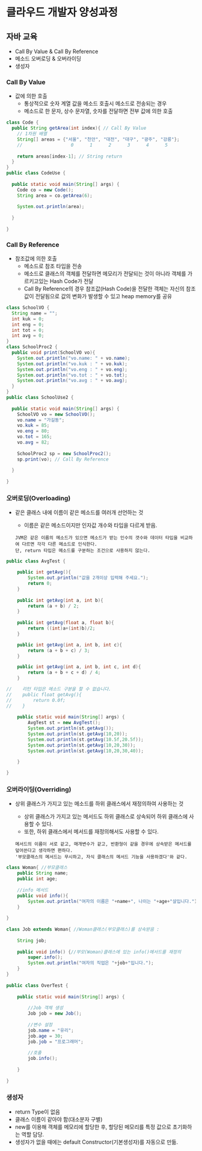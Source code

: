 # 클라우드 개발자 양성과정

## 자바 교육
* Call By Value & Call By Reference
* 메소드 오버로딩 & 오버라이딩
* 생성자

### Call By Value
* 값에 의한 호출
    - 통상적으로 숫자 계열 값을 메소드 호출시 메소드로 전송되는 경우
    - 메소드로 한 문자, 상수 문자열, 숫자를 전달하면 전부 값에 의한 호출

```java
class Code {
  public String getArea(int index){ // Call By Value
    // 1차원 배열
    String[] areas = {"서울", "천안", "대전", "대구", "광주", "강릉"}; 
    //                  0      1      2      3      4      5
    
    return areas[index-1]; // String return
  }
}
public class CodeUse {
 
  public static void main(String[] args) {
    Code co = new Code(); 
    String area = co.getArea(6);
    
    System.out.println(area);
 
  }
 
}
```

### Call By Reference
* 참조값에 의한 호출
    - 메소드로 참조 타입을 전송
    - 메소드로 클래스의 객체를 전달하면 메모리가 전달되는 것이 아니라 객체를 가르키고있는 Hash Code가 전달
    - Call By Reference의 경우 참조값(Hash Code)을 전달한 객체는 자신의 참조값이 전달됨으로 값의 변화가 발생할 수 있고 heap memory를 공유

```java
class SchoolVO {
  String name = "";
  int kuk = 0;
  int eng = 0;
  int tot = 0;
  int avg = 0;
}
class SchoolProc2 {
  public void print(SchoolVO vo){
    System.out.println("vo.name: " + vo.name);
    System.out.println("vo.kuk : " + vo.kuk);
    System.out.println("vo.eng : " + vo.eng);
    System.out.println("vo.tot : " + vo.tot);
    System.out.println("vo.avg : " + vo.avg);
  }
}
public class SchoolUse2 {
 
  public static void main(String[] args) {
    SchoolVO vo = new SchoolVO();
    vo.name = "가길동";
    vo.kuk = 85;
    vo.eng = 80;
    vo.tot = 165;
    vo.avg = 82;
    
    SchoolProc2 sp = new SchoolProc2();
    sp.print(vo); // Call By Reference
 
  }
 
}
```

### 오버로딩(Overloading)
* 같은 클래스 내에 이름이 같은 메소드를 여러개 선언하는 것
    - 이름은 같은 메소드이지만 인자값 개수와 타입을 다르게 받음.

    ```
    JVM은 같은 이름의 메소드가 있으면 메소드가 받는 인수의 갯수와 데이터 타입을 비교하여 다르면 각각 다른 메소드로 인식한다.
    단, return 타입은 메소드를 구분하는 조건으로 사용하지 않는다.
    ```
```java
public class AvgTest { 

    public int getAvg(){ 
        System.out.println("값을 2개이상 입력해 주세요."); 
        return 0; 
    } 
     
    public int getAvg(int a, int b){ 
        return (a + b) / 2; 
    } 
     
    public int getAvg(float a, float b){ 
        return ((int)a+(int)b)/2; 
    } 

    public int getAvg(int a, int b, int c){ 
        return (a + b + c) / 3; 
    } 

    public int getAvg(int a, int b, int c, int d){ 
        return (a + b + c + d) / 4; 
    } 

//    리턴 타입은 메소드 구분을 할 수 없습니다.     
//    public float getAvg(){ 
//        return 0.0f; 
//    } 
     
    public static void main(String[] args) { 
        AvgTest st = new AvgTest(); 
        System.out.println(st.getAvg()); 
        System.out.println(st.getAvg(10,20)); 
        System.out.println(st.getAvg(10.5f,20.5f)); 
        System.out.println(st.getAvg(10,20,30)); 
        System.out.println(st.getAvg(10,20,30,40)); 
         
    } 

} 
```
### 오버라이딩(Overriding)
* 상위 클래스가 가지고 있는 메소드를 하위 클래스에서 재정의하여 사용하는 것
    - 상위 클래스가 가지고 있는 메서드도 하위 클래스로 상속되어 하위 클래스에 사용할 수 있다.
    - 또한, 하위 클래스에서 메서드를 재정의해서도 사용할 수 있다.

    ```
    메서드의 이름이 서로 같고, 매개변수가 같고, 반환형이 같을 경우에 상속받은 메서드를 덮어쓴다고 생각하면 편하다.
    '부모클래스의 메서드는 무시하고, 자식 클래스의 메서드 기능을 사용하겠다'와 같다.
    ```

```java
class Woman{ //부모클래스
    public String name;
    public int age;
    
    //info 메서드
    public void info(){
        System.out.println("여자의 이름은 "+name+", 나이는 "+age+"살입니다.");
    }
    
}
 
class Job extends Woman{ //Woman클래스(부모클래스)를 상속받음 : 
 
    String job;
    
    public void info() {//부모(Woman)클래스에 있는 info()메서드를 재정의
        super.info();
        System.out.println("여자의 직업은 "+job+"입니다.");
    }
}
 
public class OverTest {
 
    public static void main(String[] args) {
        
        //Job 객체 생성
        Job job = new Job();
        
        //변수 설정
        job.name = "유리";
        job.age = 30;
        job.job = "프로그래머";
        
        //호출
        job.info();
        
    }
 
}
```

### 생성자
* return Type이 없음
* 클래스 이름이 같아야 함(대소분자 구별)
* new를 이용해 객체를 메모리에 할당한 후, 할당된 메모리를 특정 값으로 초기화하는 역할 담당.
* 생성자가 없을 때에는 default Constructor(기본생성자)를 자동으로 만듦.
